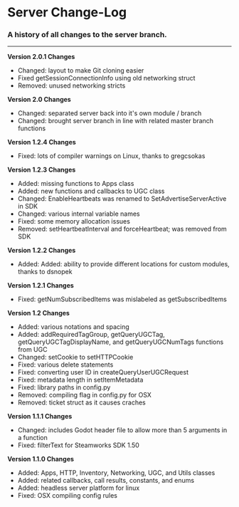 # Server Change-Log

### A history of all changes to the **server** branch.

------

**Version 2.0.1 Changes**

* Changed: layout to make Git cloning easier
* Fixed getSessionConnectionInfo using old networking struct
* Removed: unused networking stricts

**Version 2.0 Changes**

* Changed: separated server back into it's own module / branch
* Changed: brought server branch in line with related master branch functions

**Version 1.2.4 Changes**

* Fixed: lots of compiler warnings on Linux, thanks to gregcsokas

**Version 1.2.3 Changes**

* Added: missing functions to Apps class
* Added: new functions and callbacks to UGC class
* Changed: EnableHeartbeats was renamed to SetAdvertiseServerActive in SDK
* Changed: various internal variable names
* Fixed: some memory allocation issues
* Removed: setHeartbeatInterval and forceHeartbeat; was removed from SDK

**Version 1.2.2 Changes**

* Added: Added: ability to provide different locations for custom modules, thanks to dsnopek

**Version 1.2.1 Changes**

* Fixed: getNumSubscribedItems was mislabeled as getSubscribedItems

**Version 1.2 Changes**

* Added: various notations and spacing
* Added: addRequiredTagGroup, getQueryUGCTag, getQueryUGCTagDisplayName, and getQueryUGCNumTags functions from UGC
* Changed: setCookie to setHTTPCookie
* Fixed: various delete statements
* Fixed: converting user ID in createQueryUserUGCRequest
* Fixed: metadata length in setItemMetadata
* Fixed: library paths in config.py
* Removed: compiling flag in config.py for OSX
* Removed: ticket struct as it causes craches

**Version 1.1.1 Changes**

* Changed: includes Godot header file to allow more than 5 arguments in a function
* Fixed: filterText for Steamworks SDK 1.50

**Version 1.1.0 Changes**

* Added: Apps, HTTP, Inventory, Networking, UGC, and Utils classes
* Added: related callbacks, call results, constants, and enums
* Added: headless server platform for linux
* Fixed: OSX compiling config rules
